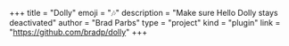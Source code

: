 +++
title = "Dolly"
emoji = "🎶️"
description = "Make sure Hello Dolly stays deactivated"
author = "Brad Parbs"
type = "project"
kind = "plugin"
link = "https://github.com/bradp/dolly"
+++
